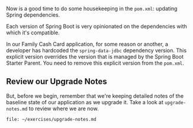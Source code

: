 Now is a good time to do some housekeeping in the `pom.xml`: updating Spring dependencies.

Each version of Spring Boot is very opinionated on the dependencies with which it's compatible.

In our Family Cash Card application, for some reason or another, a developer has hardcoded the `spring-data-jdbc` dependency version. This explicit version overrides the version that is managed by the Spring Boot Starter Parent. You need to remove this explicit version from the `pom.xml`.

## Review our Upgrade Notes

But, before we begin, remember that we're keeping detailed notes of the baseline state of our application as we upgrade it. Take a look at `upgrade-notes.md` to review where we are now.

```editor:open-file
file: ~/exercises/upgrade-notes.md
```

